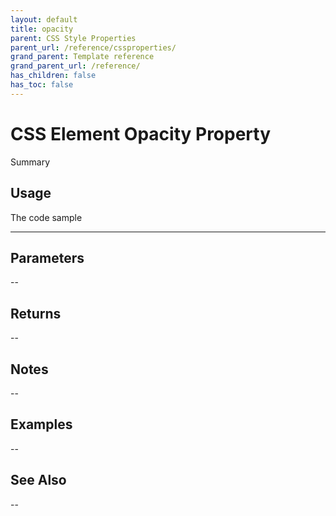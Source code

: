 ```yaml
---
layout: default
title: opacity
parent: CSS Style Properties
parent_url: /reference/cssproperties/
grand_parent: Template reference
grand_parent_url: /reference/
has_children: false
has_toc: false
---
```


# CSS Element Opacity Property

Summary

## Usage

 The code sample

---

## Parameters

--

## Returns 

--

## Notes


-- 

## Examples


--


## See Also


--

